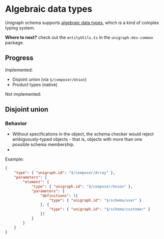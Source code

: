# Algebraic data types

Unigraph schema supports [algebraic data types](https://en.wikipedia.org/wiki/Algebraic_data_type), which is a kind of complex typing system.

**Where to next?** check out the `entityUtils.ts` in the `unigraph-dev-common` package.

## Progress

Implemented: 
- Disjoint union (via `$/composer/Union`)
- Product types (native)

Not implemented:

## Disjoint union

### Behavior
- Without specifications in the object, the schema checker would reject ambiguously-typed objects - that is, objects with more than one possible schema membership.
- 
Example:
```json
{
    "type": { "unigraph.id": "$/composer/Array" },
    "parameters": {
        "element": {
            "type": { "unigraph.id": "$/composer/Union" },
            "parameters": {
                "definitions": [{
                    "type": { "unigraph.id": "$/schema/user" }
                }, {
                    "type": { "unigraph.id": "$/schema/customer" }
                }]
            }
        }
    }
}
```